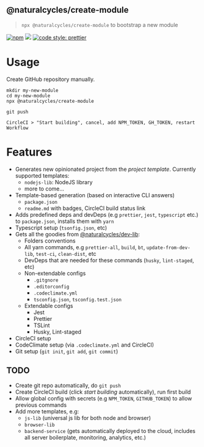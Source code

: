 ## @naturalcycles/create-module

> `npx @naturalcycles/create-module` to bootstrap a new module

[![npm](https://img.shields.io/npm/v/@naturalcycles/create-module/latest.svg)](https://www.npmjs.com/package/@naturalcycles/create-module)
[![](https://circleci.com/gh/NaturalCycles/create-module.svg?style=shield&circle-token=cbb20b471eb9c1d5ed975e28c2a79a45671d78ea)](https://circleci.com/gh/NaturalCycles/create-module)
[![code style: prettier](https://img.shields.io/badge/code_style-prettier-ff69b4.svg?style=flat-square)](https://github.com/prettier/prettier)

# Usage

Create GitHub repository manually.

    mkdir my-new-module
    cd my-new-module
    npx @naturalcycles/create-module

    git push

    CircleCI > "Start building", cancel, add NPM_TOKEN, GH_TOKEN, restart Workflow

# Features

- Generates new opinionated project from the _project template_. Currently supported templates:
  - `nodejs-lib`: NodeJS library
  - more to come...
- Template-based generation (based on interactive CLI answers)
  - `package.json`
  - `readme.md` with badges, CircleCI build status link
- Adds predefined deps and devDeps (e.g `prettier`, `jest`, `typescript` etc.) to `package.json`,
  installs them with `yarn`
- Typescript setup (`tsonfig.json`, etc)
- Gets all the goodies from [@naturalcycles/dev-lib](https://github.com/NaturalCycles/dev-lib):
  - Folders conventions
  - All yarn commands, e.g `prettier-all`, `build`, `bt`, `update-from-dev-lib`, `test-ci`,
    `clean-dist`, etc
  - DevDeps that are needed for these commands (`husky`, `lint-staged`, etc)
  - Non-extendable configs
    - `.gitgnore`
    - `.editorconfig`
    - `.codeclimate.yml`
    - `tsconfig.json`, `tsconfig.test.json`
  - Extendable configs
    - Jest
    - Prettier
    - TSLint
    - Husky, Lint-staged
- CircleCI setup
- CodeClimate setup (via `.codeclimate.yml` and CircleCI)
- Git setup (`git init`, `git add`, `git commit`)

## TODO

- Create git repo automatically, do `git push`
- Create CircleCI build (click _start building_ automatically), run first build
- Allow global config with secrets (e.g `NPM_TOKEN`, `GITHUB_TOKEN`) to allow previous commands
- Add more templates, e.g:
  - `js-lib` (universal js lib for both node and browser)
  - `browser-lib`
  - `backend-service` (gets automatically deployed to the cloud, includes all server boilerplate,
    monitoring, analytics, etc.)
